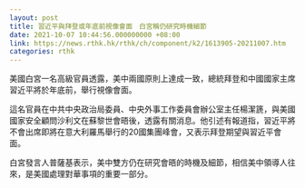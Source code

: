 ```yaml
---
layout: post
title: 習近平與拜登或年底前視像會面　白宮稱仍研究時機細節
date: 2021-10-07 10:44:56.000000000 +08:00
link: https://news.rthk.hk/rthk/ch/component/k2/1613905-20211007.htm
categories: rthk
---
```


美國白宮一名高級官員透露，美中兩國原則上達成一致，總統拜登和中國國家主席習近平將於年底前，舉行視像會面。

這名官員在中共中央政治局委員、中央外事工作委員會辦公室主任楊潔篪，與美國國家安全顧問沙利文在蘇黎世會晤後，透露有關消息。他引述有報道指，習近平將不會出席即將在意大利羅馬舉行的20國集團峰會，又表示拜登期望與習近平會面。

白宮發言人普薩基表示，美中雙方仍在研究會晤的時機及細節，相信美中領導人往來，是美國處理對華事項的重要一部分。

